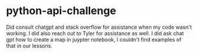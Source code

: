 # python-api-challenge

Did consult chatgpt and stack overflow for assistance when my code wasn't working. I did also reach out to Tyler for assistance as well. 
I did ask chat gpt how to create a map in juypter notebook, I couldn't find examples of that in our lessons. 
